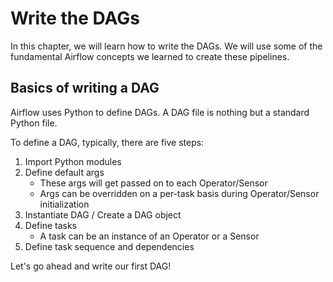 # Write the DAGs
In this chapter, we will learn how to write the DAGs. We will use some of the fundamental Airflow concepts we learned to create these pipelines.

## Basics of writing a DAG
Airflow uses Python to define DAGs. A DAG file is nothing but a standard Python file.

To define a DAG, typically, there are five steps:

1. Import Python modules
2. Define default args
    - These args will get passed on to each Operator/Sensor
    - Args can be overridden on a per-task basis during Operator/Sensor initialization
3. Instantiate DAG / Create a DAG object
4. Define tasks
    - A task can be an instance of an Operator or a Sensor
5. Define task sequence and dependencies

Let's go ahead and write our first DAG!
